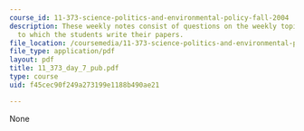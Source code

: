 ```yaml
---
course_id: 11-373-science-politics-and-environmental-policy-fall-2004
description: These weekly notes consist of questions on the weekly topics, in response
  to which the students write their papers.
file_location: /coursemedia/11-373-science-politics-and-environmental-policy-fall-2004/f45cec90f249a273199e1188b490ae21_11_373_day_7_pub.pdf
file_type: application/pdf
layout: pdf
title: 11_373_day_7_pub.pdf
type: course
uid: f45cec90f249a273199e1188b490ae21

---
```

None